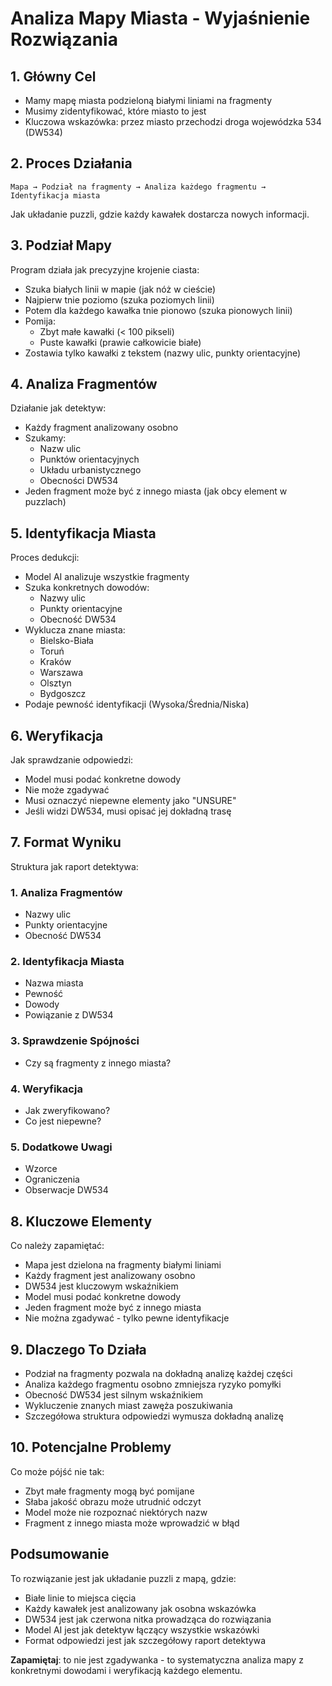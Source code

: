 # Analiza Mapy Miasta - Wyjaśnienie Rozwiązania

## 1. Główny Cel
- Mamy mapę miasta podzieloną białymi liniami na fragmenty
- Musimy zidentyfikować, które miasto to jest
- Kluczowa wskazówka: przez miasto przechodzi droga wojewódzka 534 (DW534)

## 2. Proces Działania
```
Mapa → Podział na fragmenty → Analiza każdego fragmentu → Identyfikacja miasta
```
Jak układanie puzzli, gdzie każdy kawałek dostarcza nowych informacji.

## 3. Podział Mapy
Program działa jak precyzyjne krojenie ciasta:
- Szuka białych linii w mapie (jak nóż w cieście)
- Najpierw tnie poziomo (szuka poziomych linii)
- Potem dla każdego kawałka tnie pionowo (szuka pionowych linii)
- Pomija:
  * Zbyt małe kawałki (< 100 pikseli)
  * Puste kawałki (prawie całkowicie białe)
- Zostawia tylko kawałki z tekstem (nazwy ulic, punkty orientacyjne)

## 4. Analiza Fragmentów
Działanie jak detektyw:
- Każdy fragment analizowany osobno
- Szukamy:
  * Nazw ulic
  * Punktów orientacyjnych
  * Układu urbanistycznego
  * Obecności DW534
- Jeden fragment może być z innego miasta (jak obcy element w puzzlach)

## 5. Identyfikacja Miasta
Proces dedukcji:
- Model AI analizuje wszystkie fragmenty
- Szuka konkretnych dowodów:
  * Nazwy ulic
  * Punkty orientacyjne
  * Obecność DW534
- Wyklucza znane miasta:
  * Bielsko-Biała
  * Toruń
  * Kraków
  * Warszawa
  * Olsztyn
  * Bydgoszcz
- Podaje pewność identyfikacji (Wysoka/Średnia/Niska)

## 6. Weryfikacja
Jak sprawdzanie odpowiedzi:
- Model musi podać konkretne dowody
- Nie może zgadywać
- Musi oznaczyć niepewne elementy jako "UNSURE"
- Jeśli widzi DW534, musi opisać jej dokładną trasę

## 7. Format Wyniku
Struktura jak raport detektywa:

### 1. Analiza Fragmentów
- Nazwy ulic
- Punkty orientacyjne
- Obecność DW534

### 2. Identyfikacja Miasta
- Nazwa miasta
- Pewność
- Dowody
- Powiązanie z DW534

### 3. Sprawdzenie Spójności
- Czy są fragmenty z innego miasta?

### 4. Weryfikacja
- Jak zweryfikowano?
- Co jest niepewne?

### 5. Dodatkowe Uwagi
- Wzorce
- Ograniczenia
- Obserwacje DW534

## 8. Kluczowe Elementy
Co należy zapamiętać:
- Mapa jest dzielona na fragmenty białymi liniami
- Każdy fragment jest analizowany osobno
- DW534 jest kluczowym wskaźnikiem
- Model musi podać konkretne dowody
- Jeden fragment może być z innego miasta
- Nie można zgadywać - tylko pewne identyfikacje

## 9. Dlaczego To Działa
- Podział na fragmenty pozwala na dokładną analizę każdej części
- Analiza każdego fragmentu osobno zmniejsza ryzyko pomyłki
- Obecność DW534 jest silnym wskaźnikiem
- Wykluczenie znanych miast zawęża poszukiwania
- Szczegółowa struktura odpowiedzi wymusza dokładną analizę

## 10. Potencjalne Problemy
Co może pójść nie tak:
- Zbyt małe fragmenty mogą być pomijane
- Słaba jakość obrazu może utrudnić odczyt
- Model może nie rozpoznać niektórych nazw
- Fragment z innego miasta może wprowadzić w błąd

## Podsumowanie
To rozwiązanie jest jak układanie puzzli z mapą, gdzie:
- Białe linie to miejsca cięcia
- Każdy kawałek jest analizowany jak osobna wskazówka
- DW534 jest jak czerwona nitka prowadząca do rozwiązania
- Model AI jest jak detektyw łączący wszystkie wskazówki
- Format odpowiedzi jest jak szczegółowy raport detektywa

**Zapamiętaj**: to nie jest zgadywanka - to systematyczna analiza mapy z konkretnymi dowodami i weryfikacją każdego elementu. 